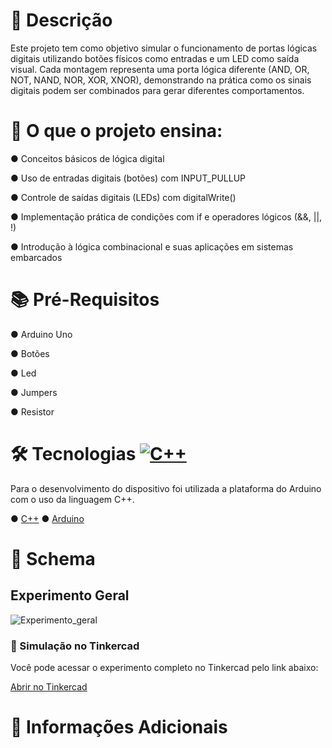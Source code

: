 # 📑 Descrição
Este projeto tem como objetivo simular o funcionamento de portas lógicas digitais utilizando botões físicos como entradas e um LED como saída visual. Cada montagem representa uma porta lógica diferente (AND, OR, NOT, NAND, NOR, XOR, XNOR), demonstrando na prática como os sinais digitais podem ser combinados para gerar diferentes comportamentos.

# 🧠 O que o projeto ensina:
<p>● Conceitos básicos de lógica digital</p>
<p>● Uso de entradas digitais (botões) com INPUT_PULLUP</p>
<p>● Controle de saídas digitais (LEDs) com digitalWrite()</p>
<p>● Implementação prática de condições com if e operadores lógicos (&&, ||, !)</p>
<p>● Introdução à lógica combinacional e suas aplicações em sistemas embarcados</p>

# 📚 Pré-Requisitos
● Arduino Uno
<p>● Botões </p>
<p>● Led</p>
<p>● Jumpers</p>
<p>● Resistor</p>

# 🛠 Tecnologias [![C++](https://img.shields.io/badge/C++-%2300599C.svg?logo=c%2B%2B&logoColor=white)](#)

Para o desenvolvimento do dispositivo foi utilizada a plataforma do Arduino com o uso da linguagem C++.

● [C++](https://www.bloodshed.net/)  ● [Arduino](https://www.arduino.cc/)

# 📖 Schema
## Experimento Geral
![Experimento_geral](https://github.com/user-attachments/assets/ebf2105d-0ce8-4306-843c-c7cb565e17c3)
### 🔗 Simulação no Tinkercad

Você pode acessar o experimento completo no Tinkercad pelo link abaixo:

[Abrir no Tinkercad](https://www.tinkercad.com/things/jHm5STfQthA-experimento-geral?sharecode=Jc-jXrynZbuWV-gNkmHirG5Wj00UXDoqEpOpGsOy5CQ)


# 📌 Informações Adicionais
